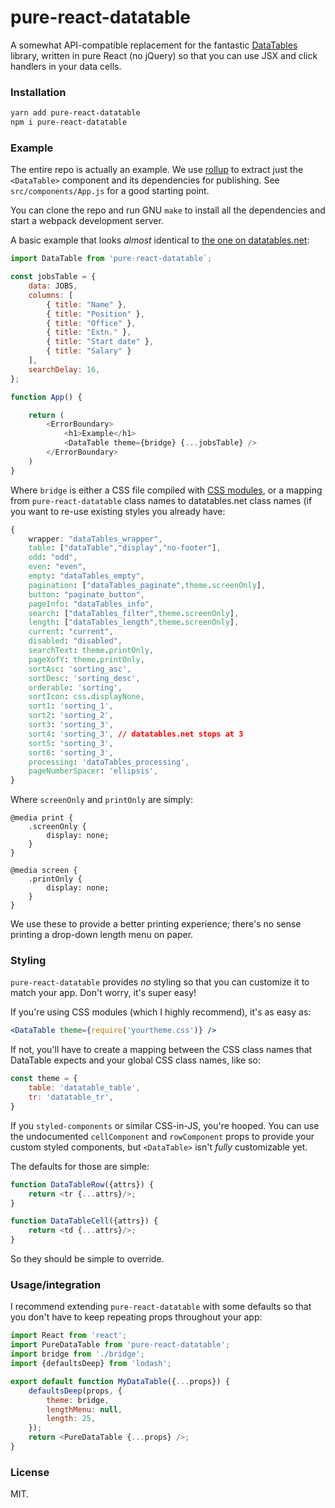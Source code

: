 # pure-react-datatable

A somewhat API-compatible replacement for the fantastic [DataTables](https://datatables.net/) library, written in pure React (no jQuery) so that you can use JSX and click handlers in your data cells.

### Installation

```sh
yarn add pure-react-datatable
npm i pure-react-datatable
```

### Example

The entire repo is actually an example. We use [rollup](https://rollupjs.org/guide/en) to extract just the `<DataTable>` component and its dependencies for publishing. See `src/components/App.js` for a good starting point.

You can clone the repo and run GNU `make` to install all the dependencies and start a webpack development server.

A basic example that looks *almost* identical to [the one on datatables.net](https://datatables.net/examples/data_sources/js_array.html):

```js
import DataTable from 'pure-react-datatable`;

const jobsTable = {
    data: JOBS,
    columns: [
        { title: "Name" },
        { title: "Position" },
        { title: "Office" },
        { title: "Extn." },
        { title: "Start date" },
        { title: "Salary" }
    ],
    searchDelay: 16,
};

function App() {

    return (
        <ErrorBoundary>
            <h1>Example</h1>
            <DataTable theme={bridge} {...jobsTable} />
        </ErrorBoundary>
    )
}
```

Where `bridge` is either a CSS file compiled with [CSS modules](https://github.com/webpack-contrib/css-loader#modules), or a mapping from `pure-react-datatable` class names to datatables.net class names (if you want to re-use existing styles you already have:

```css
{
    wrapper: "dataTables_wrapper",
    table: ["dataTable","display","no-footer"],
    odd: "odd",
    even: "even",
    empty: "dataTables_empty",
    pagination: ["dataTables_paginate",theme.screenOnly],
    button: "paginate_button",
    pageInfo: "dataTables_info",
    search: ["dataTables_filter",theme.screenOnly],
    length: ["dataTables_length",theme.screenOnly],
    current: "current",
    disabled: "disabled",
    searchText: theme.printOnly,
    pageXofY: theme.printOnly,
    sortAsc: 'sorting_asc',
    sortDesc: 'sorting_desc',
    orderable: 'sorting',
    sortIcon: css.displayNone,
    sort1: 'sorting_1',
    sort2: 'sorting_2',
    sort3: 'sorting_3',
    sort4: 'sorting_3', // datatables.net stops at 3
    sort5: 'sorting_3',
    sort6: 'sorting_3',
    processing: 'dataTables_processing',
    pageNumberSpacer: 'ellipsis',
}
```

Where `screenOnly` and `printOnly` are simply:

```
@media print {
    .screenOnly {
        display: none;
    }
}

@media screen {
    .printOnly {
        display: none;
    }
}
```

We use these to provide a better printing experience; there's no sense printing a drop-down length menu on paper.

### Styling

`pure-react-datatable` provides *no* styling so that you can customize it to match your app. Don't worry, it's super easy!

If you're using CSS modules (which I highly recommend), it's as easy as:

```jsx
<DataTable theme={require('yourtheme.css')} />
```

If not, you'll have to create a mapping between the CSS class names that DataTable expects and your global CSS class names, like so:

```js
const theme = {
    table: 'datatable_table',
    tr: 'datatable_tr',
}
```

If you `styled-components` or similar CSS-in-JS, you're hooped. You can use the undocumented `cellComponent` and `rowComponent` props to provide your custom styled components, but `<DataTable>` isn't *fully* customizable yet.

The defaults for those are simple:

```js
function DataTableRow({attrs}) {
    return <tr {...attrs}/>;
}

function DataTableCell({attrs}) {
    return <td {...attrs}/>;
}
```

So they should be simple to override.

### Usage/integration

I recommend extending `pure-react-datatable` with some defaults so that you don't have to keep repeating props throughout your app:

```js
import React from 'react';
import PureDataTable from 'pure-react-datatable';
import bridge from './bridge';
import {defaultsDeep} from 'lodash';

export default function MyDataTable({...props}) {
    defaultsDeep(props, {
        theme: bridge,
        lengthMenu: null,
        length: 25,
    });
    return <PureDataTable {...props} />;
}
```

### License

MIT.

